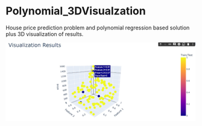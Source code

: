 # Polynomial_3DVisualzation
House price prediction problem and polynomial regression based solution plus 3D visualization of results.

![alt text](https://raw.githubusercontent.com/ArianFotouhi/Polynomial_3DVisualzation/master/visualization_of_polynomial.jpg)

